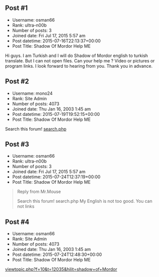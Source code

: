 ## Post #1
- Username: osman66
- Rank: ultra-n00b
- Number of posts: 3
- Joined date: Fri Jul 17, 2015 5:57 am
- Post datetime: 2015-07-16T22:13:37+00:00
- Post Title: Shadow Of Mordor Help ME

Hi guys.
I am Turkish and I will do Shadow of Mordor english to turkish translate. But I can not open files.
Can your help me ? Video or pictures or program links. I look forward to hearing from you. 
Thank you in advance.
## Post #2
- Username: mono24
- Rank: Site Admin
- Number of posts: 4073
- Joined date: Thu Jan 16, 2003 1:45 am
- Post datetime: 2015-07-19T19:52:15+00:00
- Post Title: Shadow Of Mordor Help ME

Search this forum! [search.php](http://forum.xentax.com/search.php)
## Post #3
- Username: osman66
- Rank: ultra-n00b
- Number of posts: 3
- Joined date: Fri Jul 17, 2015 5:57 am
- Post datetime: 2015-07-24T12:37:19+00:00
- Post Title: Shadow Of Mordor Help ME

> Reply from Mr.Mouse
>
> Search this forum! search.php
My English is not too good. You can not links
## Post #4
- Username: osman66
- Rank: Site Admin
- Number of posts: 4073
- Joined date: Thu Jan 16, 2003 1:45 am
- Post datetime: 2015-07-24T12:48:30+00:00
- Post Title: Shadow Of Mordor Help ME

[viewtopic.php?f=10&t=12035&hilit=shadow+of+Mordor](http://forum.xentax.com/viewtopic.php?f=10&t=12035&hilit=shadow+of+Mordor)
